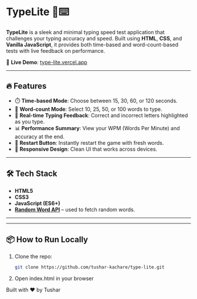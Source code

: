 # TypeLite 🧠⌨️

**TypeLite** is a sleek and minimal typing speed test application that challenges your typing accuracy and speed. Built using **HTML**, **CSS**, and **Vanilla JavaScript**, it provides both time-based and word-count-based tests with live feedback on performance.

🚀 **Live Demo**: [type-lite.vercel.app](https://type-lite.vercel.app)

---

## 🔥 Features

- ⏱️ **Time-based Mode**: Choose between 15, 30, 60, or 120 seconds.
- 📝 **Word-count Mode**: Select 10, 25, 50, or 100 words to type.
- 🎯 **Real-time Typing Feedback**: Correct and incorrect letters highlighted as you type.
- 📊 **Performance Summary**: View your WPM (Words Per Minute) and accuracy at the end.
- 🔁 **Restart Button**: Instantly restart the game with fresh words.
- 🎨 **Responsive Design**: Clean UI that works across devices.

---


## 🛠️ Tech Stack

- **HTML5**
- **CSS3**
- **JavaScript (ES6+)**
- **[Random Word API](https://random-word-api.herokuapp.com/)** – used to fetch random words.

---

---

## 📦 How to Run Locally

1. Clone the repo:
   
   ```bash
   git clone https://github.com/tushar-kachare/type-lite.git 
2. Open index.html in your browser

Built with ❤️ by Tushar
